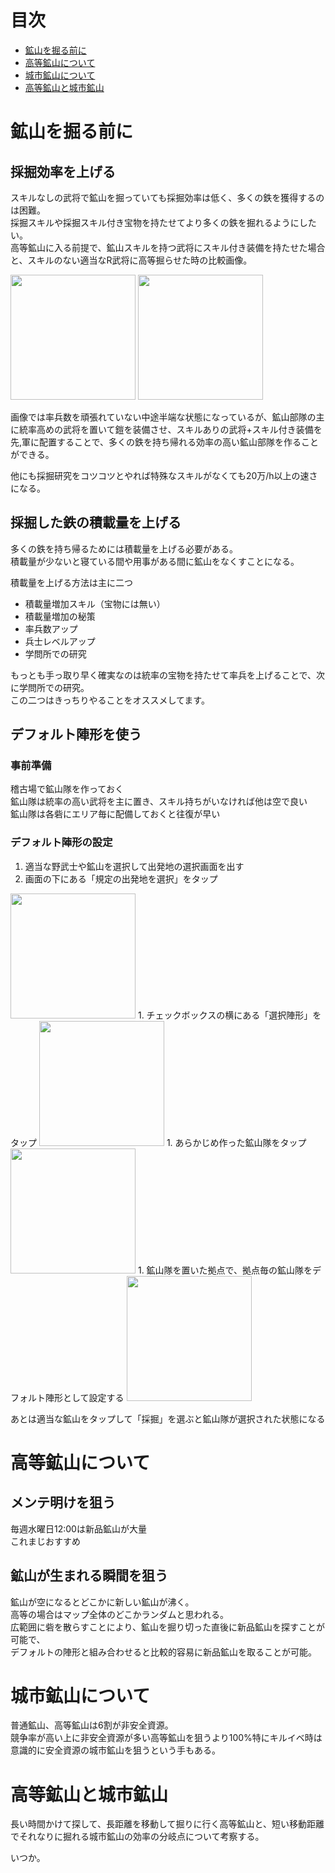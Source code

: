 # 目次

   * [鉱山を掘る前に](#鉱山を掘る前に)
   * [高等鉱山について](#高等鉱山について)
   * [城市鉱山について](#城市鉱山について)
   * [高等鉱山と城市鉱山](#高等鉱山と城市鉱山)


# 鉱山を掘る前に

## 採掘効率を上げる

スキルなしの武将で鉱山を掘っていても採掘効率は低く、多くの鉄を獲得するのは困難。  
採掘スキルや採掘スキル付き宝物を持たせてより多くの鉄を掘れるようにしたい。  
高等鉱山に入る前提で、鉱山スキルを持つ武将にスキル付き装備を持たせた場合と、スキルのない適当なR武将に高等掘らせた時の比較画像。  

<img src="./mine_non_skill.png" width="200px"> 
<img src="./mine_skill.png" width="200px"> 

画像では率兵数を頑張れていない中途半端な状態になっているが、鉱山部隊の主に統率高めの武将を置いて鎧を装備させ、スキルありの武将+スキル付き装備を先,軍に配置することで、多くの鉄を持ち帰れる効率の高い鉱山部隊を作ることができる。  

他にも採掘研究をコツコツとやれば特殊なスキルがなくても20万/h以上の速さになる。  

## 採掘した鉄の積載量を上げる

多くの鉄を持ち帰るためには積載量を上げる必要がある。  
積載量が少ないと寝ている間や用事がある間に鉱山をなくすことになる。  

積載量を上げる方法は主に二つ
- 積載量増加スキル（宝物には無い）
- 積載量増加の秘策
- 率兵数アップ
- 兵士レベルアップ
- 学問所での研究

もっとも手っ取り早く確実なのは統率の宝物を持たせて率兵を上げることで、次に学問所での研究。  
この二つはきっちりやることをオススメしてます。  


## デフォルト陣形を使う

### 事前準備
稽古場で鉱山隊を作っておく  
鉱山隊は統率の高い武将を主に置き、スキル持ちがいなければ他は空で良い  
鉱山隊は各砦にエリア毎に配備しておくと往復が早い  

### デフォルト陣形の設定
1. 適当な野武士や鉱山を選択して出発地の選択画面を出す  
1. 画面の下にある「規定の出発地を選択」をタップ  
<img src="./default_group1.png" width="200px">  
1. チェックボックスの横にある「選択陣形」をタップ  
<img src="./default_group2.png" width="200px">  
1. あらかじめ作った鉱山隊をタップ  
<img src="./default_group3.png" width="200px">  
1. 鉱山隊を置いた拠点で、拠点毎の鉱山隊をデフォルト陣形として設定する  
<img src="./default_group4.png" width="200px">  

あとは適当な鉱山をタップして「採掘」を選ぶと鉱山隊が選択された状態になる


# 高等鉱山について

## メンテ明けを狙う
毎週水曜日12:00は新品鉱山が大量  
これまじおすすめ  

## 鉱山が生まれる瞬間を狙う
鉱山が空になるとどこかに新しい鉱山が沸く。  
高等の場合はマップ全体のどこかランダムと思われる。  
広範囲に砦を散らすことにより、鉱山を掘り切った直後に新品鉱山を探すことが可能で、  
デフォルトの陣形と組み合わせると比較的容易に新品鉱山を取ることが可能。  

# 城市鉱山について

普通鉱山、高等鉱山は6割が非安全資源。  
競争率が高い上に非安全資源が多い高等鉱山を狙うより100%特にキルイベ時は意識的に安全資源の城市鉱山を狙うという手もある。  

# 高等鉱山と城市鉱山

長い時間かけて探して、長距離を移動して掘りに行く高等鉱山と、短い移動距離でそれなりに掘れる城市鉱山の効率の分岐点について考察する。  

いつか。

